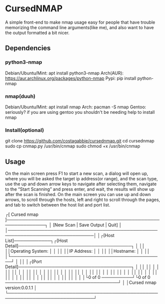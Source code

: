# CursedNMAP
A simple front-end to make nmap usage easy for people that have trouble memorizing the command line arguments(like me), and also want to have the output formatted a bit nicer.
## Dependencies
### python3-nmap
Debian/Ubuntu/Mint: apt install python3-nmap
Arch(AUR): https://aur.archlinux.org/packages/python-nmap
Pypi: pip install python-nmap
### nmap(duuh)
Debian/Ubuntu/Mint: apt install nmap
Arch: pacman -S nmap
Gentoo: seriously? if you are using gentoo you shouldn't be needing help to install nmap
### Install(optional)
git clone https://github.com/costagabbie/cursednmap.git
cd cursednmap
sudo cp cnmap.py /usr/bin/cnmap
sudo chmod +x /usr/bin/cnmap
## Usage
On the main screen press F1 to start a new scan, a dialog will open up, where you will be asked the target ip address(or range), and the scan type, use the up and down arrow keys to navigate after selecting them, navigate to the “Start Scanning” and press enter, and wait, the results will show up after the scan is finished.
On the main screen you can use up and down arrows, to scroll through the hosts, left and right to scroll through the pages, and tab to switch between the host list and port list.

┌[ Cursed nmap ]───────────────────────────────────────────────────────────────┐
│ [New Scan | Save Output | Quit]                                              │
│──────────────────────────────────────────────────────────────────────────────│
│┌[Host List]────────────┐┌[Host Detail]─────────────────────────────────────┐ │
││                       ││Operating System:                                 │ │
││                       ││IP Address:                                       │ │
││                       ││Hostname:                                         │ │
││                       │└──────────────────────────────────────────────────┘ │
││                       │┌[Port Detail]─────────────────────────────────────┐ │
││                       ││                                                  │ │
││                       ││                                                  │ │
││                       ││                                                  │ │
││                       ││                                                  │ │
││                       ││                                                  │ │
││                       ││                                                  │ │
││                       ││                                                  │ │
││                       ││                                                  │ │
││                       ││                                                  │ │
││                       ││                                                  │ │
││                       ││                                                  │ │
││                       ││                                                  │ │
│└0 of 0       ──────────┘└0 of 0       ─────────────────────────────────────┘ │
│Cursed nmap version:0.0.1.1                                                   │
└──────────────────────────────────────────────────────────────────────────────┘
